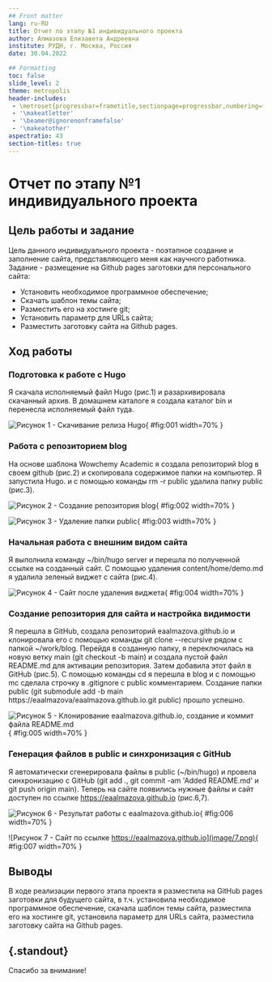 ```yaml
---
## Front matter
lang: ru-RU
title: Отчет по этапу №1 индивидуального проекта
author: Алмазова Елизавета Андреевна
institute: РУДН, г. Москва, Россия
date: 30.04.2022

## Formatting
toc: false
slide_level: 2
theme: metropolis
header-includes: 
 - \metroset{progressbar=frametitle,sectionpage=progressbar,numbering=fraction}
 - '\makeatletter'
 - '\beamer@ignorenonframefalse'
 - '\makeatother'
aspectratio: 43
section-titles: true
---
```


# Отчет по этапу №1 индивидуального проекта

## Цель работы и задание

Цель данного индивидуального проекта - поэтапное создание и заполнение сайта, представляющего меня как научного работника.
Задание - размещение на Github pages заготовки для персонального сайта:
- Установить необходимое программное обеспечение;
- Скачать шаблон темы сайта;
- Разместить его на хостинге git;
- Установить параметр для URLs сайта;
- Разместить заготовку сайта на Github pages.

## Ход работы

### Подготовка к работе с Hugo

Я скачала исполняемый файл Hugo (рис.1) и разархивировала скачанный архив. В домашнем каталоге я создала каталог bin и перенесла исполняемый файл туда.

![Рисунок 1 - Скачивание релиза Hugo](image/1.png){ #fig:001 width=70% }

### Работа с репозиторием blog

На основе шаблона Wowchemy Academic я создала репозиторий blog в своем github (рис.2) и скопировала содержимое папки на компьютер. Я запустила Hugo. и с помощью команды rm -r public удалила папку public (рис.3).

![Рисунок 2 - Создание репозитория blog](image/2.png){ #fig:002 width=70% }

![Рисунок 3 - Удаление папки public](image/3.png){ #fig:003 width=70% }

### Начальная работа с внешним видом сайта

Я выполнила команду ~/bin/hugo server и перешла по полученной ссылке на созданный сайт. С помощью удаления content/home/demo.md я удалила зеленый виджет с сайта (рис.4).

![Рисунок 4 - Сайт после удаления виджета](image/4.png){ #fig:004 width=70% }

### Создание репозитория для сайта и настройка видимости

Я перешла в GitHub, создала репозиторий eaalmazova.github.io и клонировала его с помощью команды git clone --recursive рядом с папкой ~/work/blog. Перейдя в созданную папку, я переключилась на новую ветку main (git checkout -b main) и создала пустой файл README.md для активации репозитория. Затем добавила этот файл в GitHub (рис.5).
С помощью команды cd я перешла в blog и с помощью mc сделала строчку в .gitignore с public комментарием. Создание папки public (git submodule add -b main https://eaalmazova/eaalmazova.github.io.git public) прошло успешно. 

![Рисунок 5 - Клонирование eaalmazova.github.io, создание и коммит файла README.md](image/5.png){ #fig:005 width=70% }

### Генерация файлов в public и синхронизация с GitHub

Я автоматически сгенерировала файлы в public (~/bin/hugo) и провела синхронизацию с GitHub (git add ., git commit -am 'Added README.md' и git push origin main). Теперь на сайте появились нужные файлы и сайт доступен по ссылке https://eaalmazova.github.io (рис.6,7).

![Рисунок 6 - Результат работы с eaalmazova.github.io](image/6.png){ #fig:006 width=70% }

![Рисунок 7 - Сайт по ссылке https://eaalmazova.github.io](image/7.png){ #fig:007 width=70% }


## Выводы

В ходе реализации первого этапа проекта я разместила на GitHub pages заготовки для будущего сайта, в т.ч. установила необходимое программное обеспечение, скачала шаблон темы сайта, разместила его на хостинге git, установила параметр для URLs сайта, разместила заготовку сайта на Github pages.

## {.standout}

Спасибо за внимание!
